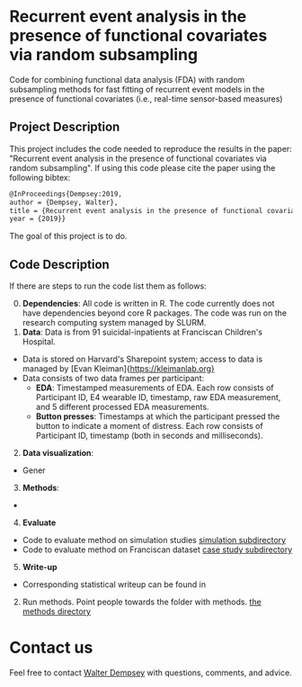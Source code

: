# Recurrent event analysis in the presence of functional covariates via random subsampling  #
Code for combining functional data analysis (FDA) with random
subsampling methods for fast fitting of recurrent event models in the
presence of functional covariates (i.e., real-time sensor-based
measures)

## Project Description ##
This project includes the code needed to reproduce the results in the
paper: "Recurrent event analysis in the presence of functional
covariates via random subsampling". If using this code please cite the
paper using the following bibtex:

```tex
@InProceedings{Dempsey:2019,
author = {Dempsey, Walter},
title = {Recurrent event analysis in the presence of functional covariates via random subsampling},
year = {2019}}
```

The goal of this project is to do. 

## Code Description ##

If there are steps to run the code list them as follows: 

0. **Dependencies**: All code is written in R. The code currently does
   not have dependencies beyond core R packages. The code was run on
   the research computing system managed by SLURM.
1. **Data**: Data is from 91 suicidal-inpatients at Franciscan
Children's Hospital. 
* Data is stored on Harvard's Sharepoint system; access to data is
managed by [Evan Kleiman]{https://kleimanlab.org}
* Data consists of two data frames per participant:
  * **EDA**: Timestamped measurements of EDA. Each row consists of Participant ID,
    E4 wearable ID, timestamp, raw EDA measurement, and 5 different
    processed EDA measurements.
  * **Button presses**: Timestamps at which the participant pressed
    the button to indicate a moment of distress.  Each row consists of
    Participant ID, timestamp (both in seconds and milliseconds). 
2. **Data visualization**:
* Gener
3. **Methods**:
*
4. **Evaluate**
* Code to evaluate method on simulation studies [simulation subdirectory](/evaluation/simulationstudies)
* Code to evaluate method on Franciscan dataset [case study subdirectory](/evaluation/casestudy)
5. **Write-up**
* Corresponding statistical writeup can be found in
2. Run methods. Point people towards the folder with methods. [the methods directory](/methods)

# Contact us #

Feel free to contact [Walter Dempsey](mailto:wdem@umich.edu) with
questions, comments, and advice.

